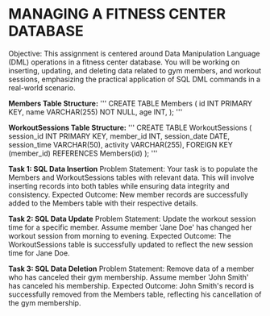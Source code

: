 # MANAGING A FITNESS CENTER DATABASE

Objective: This assignment is centered around Data Manipulation Language (DML) operations in a fitness center database. 
You will be working on inserting, updating, and deleting data related to gym members, and workout sessions, emphasizing the practical application of SQL DML commands in a real-world scenario.

**Members Table Structure:**
'''
CREATE TABLE Members (
    id INT PRIMARY KEY,
    name VARCHAR(255) NOT NULL,
    age INT,
);
'''

**WorkoutSessions Table Structure:**
'''
CREATE TABLE WorkoutSessions (
    session_id INT PRIMARY KEY,
    member_id INT,
    session_date DATE,
    session_time VARCHAR(50),
    activity VARCHAR(255),
    FOREIGN KEY (member_id) REFERENCES Members(id)
);
'''


**Task 1: SQL Data Insertion**
Problem Statement: Your task is to populate the Members and WorkoutSessions tables with relevant data. This will involve inserting records into both tables while ensuring data integrity and consistency.
Expected Outcome: New member records are successfully added to the Members table with their respective details.

**Task 2: SQL Data Update**
Problem Statement: Update the workout session time for a specific member. Assume member 'Jane Doe' has changed her workout session from morning to evening.
Expected Outcome: The WorkoutSessions table is successfully updated to reflect the new session time for Jane Doe.

**Task 3: SQL Data Deletion**
Problem Statement: Remove data of a member who has canceled their gym membership. Assume member 'John Smith' has canceled his membership.
Expected Outcome: John Smith's record is successfully removed from the Members table, reflecting his cancellation of the gym membership.

